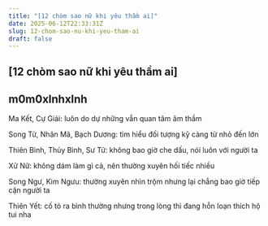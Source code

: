 ```yaml
---
title: "[12 chòm sao nữ khi yêu thầm ai]"
date: 2025-06-12T22:33:31Z
slug: 12-chom-sao-nu-khi-yeu-tham-ai
draft: false
---
```


## [12 chòm sao nữ khi yêu thầm ai]

## m0m0xInhxInh

Ma Kết, Cự Giải: luôn do dự những vẫn quan tâm âm thầm

Song Tử, Nhân Mã, Bạch Dương: tìm hiểu đối tượng kỹ càng từ nhỏ đến lớn

Thiên Bình, Thủy Bình, Sư Tử: không bao giờ che dấu, nói luôn với người ta

Xử Nữ: không dám làm gì cả, nên thường xuyên hối tiếc nhiều

Song Ngư, Kim Ngưu: thường xuyên nhìn trộm nhưng lại chẳng bao giờ tiếp cận người ta

Thiên Yết: cố tỏ ra bình thường nhưng trong lòng thì đang hỗn loạn
thích hộ tui nha